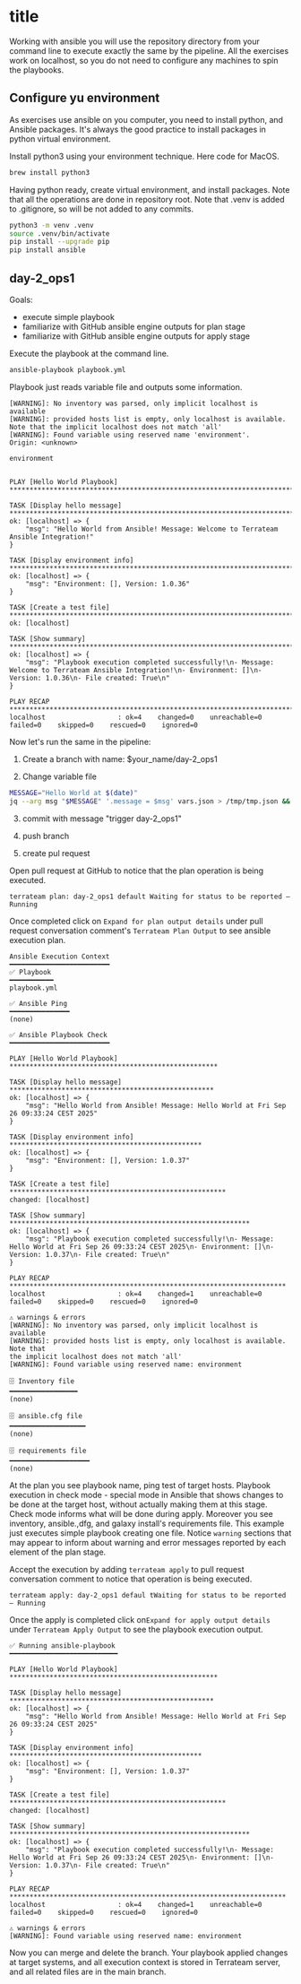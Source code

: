 # title

Working with ansible you will use the repository directory from your command line to execute exactly the same by the pipeline. All the exercises work on localhost, so you do not need to configure any machines to spin the playbooks.

## Configure yu environment

As exercises use ansible on you computer, you need to install python, and Ansible packages. It's always the good practice to install packages in python virtual environment.

Install python3 using your environment technique. Here code for MacOS.

```bash
brew install python3
```

Having python ready, create virtual environment, and install packages. Note that all the operations are done in repository root. Note that .venv is added to .gitignore, so will be not added to any commits.

```bash
python3 -m venv .venv 
source .venv/bin/activate 
pip install --upgrade pip 
pip install ansible 
```

## day-2_ops1

Goals:

* execute simple playbook
* familiarize with GitHub ansible engine outputs for plan stage
* familiarize with GitHub ansible engine outputs for apply stage

Execute the playbook at the command line.

```bash
ansible-playbook playbook.yml 
```

Playbook just reads variable file and outputs some information.

```text
[WARNING]: No inventory was parsed, only implicit localhost is available
[WARNING]: provided hosts list is empty, only localhost is available. Note that the implicit localhost does not match 'all'
[WARNING]: Found variable using reserved name 'environment'.
Origin: <unknown>

environment


PLAY [Hello World Playbook] ********************************************************************************

TASK [Display hello message] *******************************************************************************
ok: [localhost] => {
    "msg": "Hello World from Ansible! Message: Welcome to Terrateam Ansible Integration!"
}

TASK [Display environment info] ****************************************************************************
ok: [localhost] => {
    "msg": "Environment: [], Version: 1.0.36"
}

TASK [Create a test file] **********************************************************************************
ok: [localhost]

TASK [Show summary] ****************************************************************************************
ok: [localhost] => {
    "msg": "Playbook execution completed successfully!\n- Message: Welcome to Terrateam Ansible Integration!\n- Environment: []\n- Version: 1.0.36\n- File created: True\n"
}

PLAY RECAP *************************************************************************************************
localhost                  : ok=4    changed=0    unreachable=0    failed=0    skipped=0    rescued=0    ignored=0   

```

Now let's run the same in the pipeline:

1. Create a branch with name: $your_name/day-2_ops1

2. Change variable file

```bash
MESSAGE="Hello World at $(date)"
jq --arg msg "$MESSAGE" '.message = $msg' vars.json > /tmp/tmp.json && mv /tmp/tmp.json vars.json 
```

3. commit with message "trigger day-2_ops1"

4. push branch

5. create pul request

Open pull request at GitHub to notice that the plan operation is being executed.

```
terrateam plan: day-2_ops1 default Waiting for status to be reported — Running
```

Once completed click on `Expand for plan output details` under pull request conversation comment's `Terrateam Plan Output` to see ansible execution plan.

```text
Ansible Execution Context
━━━━━━━━━━━━━━━━━━━━━━━━━
✅ Playbook
━━━━━━━━━━━
playbook.yml

✅ Ansible Ping
━━━━━━━━━━━━━━━
(none)

✅ Ansible Playbook Check
━━━━━━━━━━━━━━━━━━━━━━━━━

PLAY [Hello World Playbook] ****************************************************

TASK [Display hello message] ***************************************************
ok: [localhost] => {
    "msg": "Hello World from Ansible! Message: Hello World at Fri Sep 26 09:33:24 CEST 2025"
}

TASK [Display environment info] ************************************************
ok: [localhost] => {
    "msg": "Environment: [], Version: 1.0.37"
}

TASK [Create a test file] ******************************************************
changed: [localhost]

TASK [Show summary] ************************************************************
ok: [localhost] => {
    "msg": "Playbook execution completed successfully!\n- Message: Hello World at Fri Sep 26 09:33:24 CEST 2025\n- Environment: []\n- Version: 1.0.37\n- File created: True\n"
}

PLAY RECAP *********************************************************************
localhost                  : ok=4    changed=1    unreachable=0    failed=0    skipped=0    rescued=0    ignored=0   

⚠️ warnings & errors
[WARNING]: No inventory was parsed, only implicit localhost is available
[WARNING]: provided hosts list is empty, only localhost is available. Note that
the implicit localhost does not match 'all'
[WARNING]: Found variable using reserved name: environment

🗄️ Inventory file
━━━━━━━━━━━━━━━━━
(none)

🗄️ ansible.cfg file
━━━━━━━━━━━━━━━━━━━
(none)

🗄️ requirements file
━━━━━━━━━━━━━━━━━━━━
(none)
```

At the plan you see playbook name, ping test of target hosts. Playbook execution in check mode - special mode in Ansible that shows changes to be done at the target host, without actually making them at this stage. Check mode informs what will be done during apply. Moreover you see inventory, ansible.,dfg, and galaxy install's requirements file. This example just executes simple playbook creating one file. Notice `warning` sections that may appear to inform about warning and error messages reported by each element of the plan stage.

Accept the execution by adding `terrateam apply` to pull request conversation comment to notice that operation is being executed.

```
terrateam apply: day-2_ops1 defaul tWaiting for status to be reported — Running
```

Once the apply is completed click on`Expand for apply output details` under `Terrateam Apply Output` to see the playbook execution output.

```
✅ Running ansible-playbook
━━━━━━━━━━━━━━━━━━━━━━━━━━━

PLAY [Hello World Playbook] ****************************************************

TASK [Display hello message] ***************************************************
ok: [localhost] => {
    "msg": "Hello World from Ansible! Message: Hello World at Fri Sep 26 09:33:24 CEST 2025"
}

TASK [Display environment info] ************************************************
ok: [localhost] => {
    "msg": "Environment: [], Version: 1.0.37"
}

TASK [Create a test file] ******************************************************
changed: [localhost]

TASK [Show summary] ************************************************************
ok: [localhost] => {
    "msg": "Playbook execution completed successfully!\n- Message: Hello World at Fri Sep 26 09:33:24 CEST 2025\n- Environment: []\n- Version: 1.0.37\n- File created: True\n"
}

PLAY RECAP *********************************************************************
localhost                  : ok=4    changed=1    unreachable=0    failed=0    skipped=0    rescued=0    ignored=0   

⚠️ warnings & errors
[WARNING]: Found variable using reserved name: environment
```

Now you can merge and delete the branch. Your playbook applied changes at target systems, and all execution context is stored in Terrateam server, and all related files are in the main branch.
